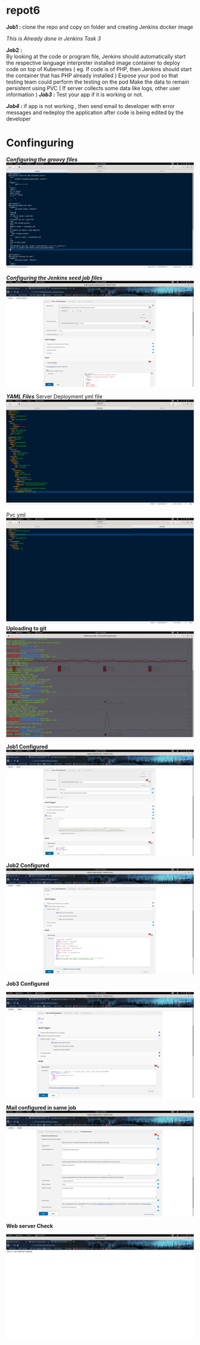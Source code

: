 # repot6

**Job1 :**  clone the repo and copy on folder and creating Jenkins docker image

*This is Already done in Jenkins Task 3*

**Job2 :**  
By looking at the code or program file, Jenkins should automatically start the respective language interpreter installed image container to deploy code on top of Kubernetes ( eg. If code is of PHP, then Jenkins should start the container that has PHP already installed )
    Expose your pod so that testing team could perform the testing on the pod
    Make the data to remain persistent using PVC ( If server collects some data like logs, other user information )
***Job3 :*** Test your app if it  is working or not.

***Job4 :*** if app is not working , then send email to developer with error
 messages and redeploy the application after code is being edited by the
 developer

# Confinguring
***Configuring the groovy files***
![Pic1](/images/1.png)

***Configuring the Jenkins seed job files***
![Pic2](/images/4.png)

***YAML Files***
Server Deployment yml file
![Pic3](/images/2.png)

Pvc yml
![Pic4](/images/3.png)
**Uploading to git**
![Pic8](/images/10.png)

**Job1 Configured**
![Pic5](/images/5.png)

**Job2 Configured**
![Pic6](/images/6.png)

**Job3 Configured**

![Pic7](/images/7.png)

**Mail configured in same job**
![Pic8](/images/8.png)

**Web server Check**

![Pic8](/images/9.png)



